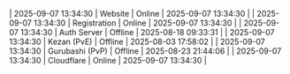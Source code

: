 | 2025-09-07 13:34:30 | Website | Online | 2025-09-07 13:34:30 |
| 2025-09-07 13:34:30 | Registration | Online | 2025-09-07 13:34:30 |
| 2025-09-07 13:34:30 | Auth Server | Offline | 2025-08-18 09:33:31 |
| 2025-09-07 13:34:30 | Kezan (PvE) | Offline | 2025-08-03 17:58:02 |
| 2025-09-07 13:34:30 | Gurubashi (PvP) | Offline | 2025-08-23 21:44:06 |
| 2025-09-07 13:34:30 | Cloudflare | Online | 2025-09-07 13:34:30 |

